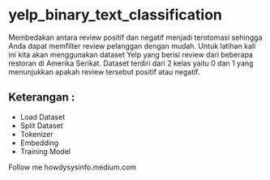 # yelp_binary_text_classification
Membedakan antara review positif dan negatif menjadi terotomasi sehingga Anda dapat memfilter review pelanggan dengan mudah.
Untuk latihan kali ini kita akan menggunakan dataset Yelp yang berisi review dari beberapa restoran di Amerika Serikat. Dataset terdiri dari 2 kelas yaitu 0 dan 1 yang menunjukkan apakah review tersebut positif atau negatif.

## Keterangan :
* Load Dataset
* Split Dataset
* Tokenizer
* Embedding
* Training Model

Follow me howdysysinfo.medium.com
